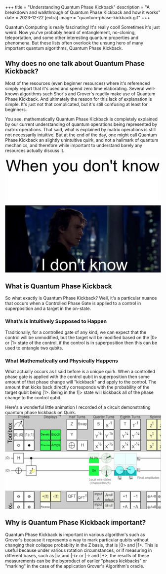 +++
title = "Understanding Quantum Phase Kickback"
description = "A breakdown and walkthrough of Quantum Phase Kickback and how it works"
date = 2023-12-22
[extra]
image = "quantum-phase-kickback.gif"
+++

Quantum Computing is really fascinating! It's really cool! Sometimes it's just weird. Now
you've probably heard of entanglement, no-cloning, teleportation, and some other interesting
quantum properties and phenomena. But these lists often overlook the unsung hero of many
important quantum algorithms, Quantum Phase Kickback.

## Why does no one talk about Quantum Phase Kickback?
Most of the resources (even beginner resources) where it's referenced
simply report that it's used and spend zero time elaborating. Several well-known
algorithms such Shor's and Grover's readily make use of Quantum Phase Kickback. And 
ultimately the reason for this lack of explanation is simple. It's just not that
complicated, but it's still confusing at least for beginners.

You see, mathematically Quantum Phase Kickback is completely explained by our current
understanding of quantum operations being represented by matrix operations. That said,
what is explained by matrix operations is still not necessarily intuitive. But at the
end of the day, one might call Quantum Phase Kickback an slightly unintuitive quirk, and
not a hallmark of quantum mechanics, and therefore while important to understand barely any
resources actually discuss it.

![If you don't know then you don't know](./if-you-dont-know.jpg)

## What is Quantum Phase Kickback
So what exactly is Quantum Phase Kickback? Well, it's a particular nuance that occurs
when a Controlled Phase Gate is applied to a control in superposition and a target in
the on-state.

### What's is Intuitively Supposed to Happen
Traditionally, for a controlled gate of any kind, we can expect that the
control will be unmodified, but the target will be modified based on the |0> or |1>
state of the control, if the control is in superposition then this can be used to
entangle two qubits.

### What Mathematically and Physically Happens
What actually occurs as I said before is a unique quirk. When a controlled phase
gate is applied with the control qubit in superposition then some amount of that
phase change will "kickback" and apply to the control. The amount that kicks back
directly corresponds with the probability of the target qubit being |1>. Being in
the 1|> state will kickback all of the phase change to the control qubit.

Here's a wonderful little animation I recorded of a circuit demonstrating quantum phase
kickback on Quirk.
![An animated GIF of quantum phase kickback on Quirk](./quantum-phase-kickback.gif)

## Why is Quantum Phase Kickback important?
Quantum Phase Kickback is important in various algorithm's such as Grover's because
it represents a way to mark particular qubits without changing their collapse probabilty
in the Z basis, that is |0> and |1>. This is useful because under various rotation
circumstances, or if measuring in different bases, such as |i> and |-i> or |-> and |+>,
the results of these measurements can be the byproduct of earlier "phases kickbacks" or
"marking" in the case of the application Grover's Algorithm's oracle.




